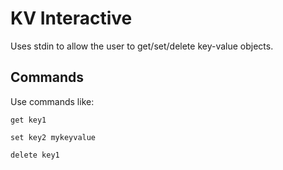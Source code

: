 KV Interactive
=========

Uses stdin to allow the user to get/set/delete key-value objects.

Commands
--------

Use commands like:

```
get key1
```

```
set key2 mykeyvalue
```

```
delete key1
```
